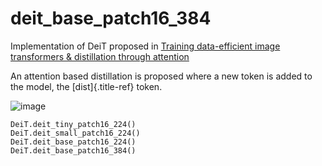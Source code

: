 # deit_base_patch16_384
 Implementation of DeiT proposed in [Training data-efficient image
 transformers & distillation through
 attention](https://arxiv.org/pdf/2010.11929.pdf)

 An attention based distillation is proposed where a new token is added
 to the model, the [dist]{.title-ref} token.

 ![image](https://github.com/FrancescoSaverioZuppichini/glasses/blob/develop/docs/_static/images/DeiT.png?raw=true)

 ``` {.sourceCode .}
 DeiT.deit_tiny_patch16_224()
 DeiT.deit_small_patch16_224()
 DeiT.deit_base_patch16_224()
 DeiT.deit_base_patch16_384()
 ```

 